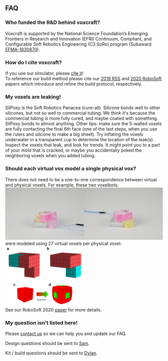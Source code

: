 ## FAQ


### **Who funded the R&D behind voxcraft?**
Voxcraft is supported by the National Science Foundation’s Emerging Frontiers in Research and Innovation (EFRI) Continuum, Compliant, and Configurable Soft Robotics Engineering (C3 SoRo) program (Subaward [EFMA-1830870](https://nsf.gov/awardsearch/showAward?AWD_ID=1830870)).
<br>


### **How do I cite voxcraft?**

If you use our simulator, please [cite it](https://voxcraft.github.io/design#cite)!
<br>
To reference our build method please cite 
our [2019 RSS](/research#2019) and [2020 RoboSoft](/research#2020) papers which introduce and refine the build protocol, respectively.
<br>


### **My voxels are leaking!**

SilPoxy is the Soft Robotics Panacea (cure-all). 
Silicone bonds well to other silicones, but not so well to commercial tubing. 
We think it's because the commercial tubing is more fully cured, and maybe coated with something. 
SilPoxy bonds to almost anything. 
Other tips: make sure the 5-walled voxels are fully contacting the final 6th face 
(one of the last steps, when you use the rulers and silicone to make a big sheet).
Try inflating the voxels underwater in a transparent cup to determine the location of the leak(s). 
Inspect the voxels that leak, and look for trends. 
It might point you to a part of your mold that is cracked, 
or maybe you accidentally poked the neighboring voxels when you added tubing.
<br>


### **Should each virtual vox model a single physical vox?**

There does not need to be a one-to-one correspondence between virtual and physical voxels.
For example, these two voxelbots:
<br>
<img src="img/designE.jpg" width="50%"><img src="img/designF.jpg" width="50%">
<br>
were modeled using 27 virtual voxels per physical voxel:
<br>
<img width="50%" src="img/High_Res_Sim.png">
<br>
See our RoboSoft 2020 [paper](/research#2020) for more details.
<br>


### **My question isn't listed here!**

Please [contact us](/team) so we can help you and update our FAQ.

Design questions should be sent to [Sam](/team#sam).

Kit / build questions should be sent to [Dylan](/team#dylan).



